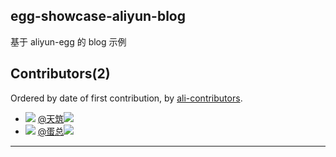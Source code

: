## egg-showcase-aliyun-blog
基于 aliyun-egg 的 blog 示例

## Contributors(2)

Ordered by date of first contribution, by [ali-contributors](http://gitlab.alibaba-inc.com/node/ali-contributors).

- ![](https://work.alibaba-inc.com/photo/89488.30x30.jpg) [@天筑](https://work.alibaba-inc.com/work/u/89488)<a target="_blank" href="http://amos.im.alisoft.com/msg.aw?v=2&site=cntaobao&s=2&charset=utf-8&uid=%E5%A4%A9%E7%AD%91"><img src="http://amos.alicdn.com/online.aw?v=2&uid=%E5%A4%A9%E7%AD%91&site=cntaobao&s=1&charset=utf-8"></a>
- ![](https://work.alibaba-inc.com/photo/80222.30x30.jpg) [@蛋总](https://work.alibaba-inc.com/work/u/80222)<a target="_blank" href="http://amos.im.alisoft.com/msg.aw?v=2&site=cntaobao&s=2&charset=utf-8&uid=%E8%9B%8B%E6%80%BB"><img src="http://amos.alicdn.com/online.aw?v=2&uid=%E8%9B%8B%E6%80%BB&site=cntaobao&s=1&charset=utf-8"></a>

--------------------
